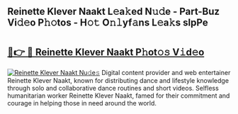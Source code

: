 ## Reinette Klever Naakt L𝚎a𝚔ed N𝚞𝚍e - Part-Buz Vi𝚍𝚎o P𝚑𝚘tos - H𝚘𝚝 O𝚗𝚕yf𝚊ns L𝚎a𝚔s slpPe

# <h2><a href="http://kfare5.oniu.top/?m=Reinette+Klever+Naakt">🔗👉 🔴 Reinette Klever Naakt P𝚑ot𝚘𝚜 V𝚒d𝚎o</a></h2>

[![Reinette Klever Naakt Nu𝚍e𝚜](https://i.imgur.com/0qMVB7G.gif)](http://kfare5.oniu.top/?m=Reinette+Klever+Naakt)
Digital content provider and web entertainer Reinette Klever Naakt, known for distributing dance and lifestyle knowledge through solo and collaborative dance routines and short videos. Selfless humanitarian worker Reinette Klever Naakt, famed for their commitment and courage in helping those in need around the world.  
